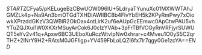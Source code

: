 $START$ZCFya5/pKELugeBzCBwUOW096lU+5LdryaTYunuXc01MXWWTAhJGMZLk4p+Na9An3bmOTGdTXHDiAWIIBC8b4FlvYbEH5k2KPyRmPwy7xOiowkXPrzddGKzV3QWBiR2OkOax4ntLirK2uf6eAUpGcEEmwc0ApCtwPAU5vhYTuZQJXui1W0XKXrMSuyArCok6J0cIzYVAb+3pFrTBfVCGyRnVRFjyrSUWUQT5eYv2v41q+Apxw6BC3UEboXuRczWtvlpNw0xhrar+c4Mveu1O0yS5C2qrTHZ+2INrY9H2+RAtsM0JGFIlgp+YV459FbLoLQZl6fx7lr7qgy0Ge1zcYA==$END$